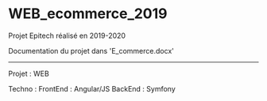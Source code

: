 # WEB_ecommerce_2019

Projet Epitech réalisé en 2019-2020

Documentation du projet dans 'E_commerce.docx'

----------------------------------------------
Projet : WEB

Techno :
        FrontEnd : Angular/JS
        BackEnd : Symfony

